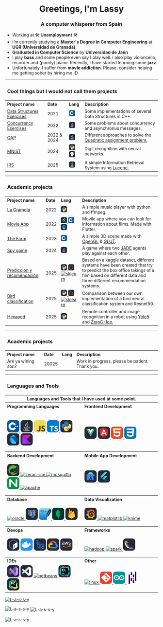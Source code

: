 <h1 align="center">Greetings, I'm Lassy</h1>
<h3 align="center">A computer whisperer from Spain</h3>

<ul>
  <li>Working at 🛠 <b>Unemployment</b> 🛠
  </li>
  <li>I’m currently studying a <b>Master's Degree in Computer Engineering</b> at <b>UGR (Universidad de Granada)</b>
  </li>
  <li><b>Graduated in Computer Science</b> by <b>Universidad de Jaén</b>
  </li>
  <li> I play <b>bass</b> and some people even say I play well. I also play violoncello, recorder and (poorly) piano. Recently, I have started learning some <b>jazz</b>.
  </li>
  <li> Unfortunately, I suffer from <b>movie addiction</b>. Please, consider helping me getting sober by hiring me :D
  </li>
</ul>

<table>
  <tr>
    <th colspan="4"><h3 align="left">Cool things but I would not call them projects</h3></th>
  </tr>
  <tr>
    <th align=left>Project name</th>
    <th align=left>Date</th>
    <th align=left>Lang</th>
    <th align=left>Description</th>
  </tr>
  <tr>
    <td>
      <a href="https://github.com/L-a-s-s-y/EEDD">Data Structures Exercises</a>
    </td>
    <td>2021</td>
    <td><a href="https://www.cprogramming.com/" target="_blank" rel="noreferrer"> <img
            src="https://github.com/tandpfun/skill-icons/raw/main/icons/CPP.svg" alt="c" width="20"
            height="20" /> </a></td>
    <td>Some implementations of several Data Structures in C++.</td>
  </tr>
    <td>
      <a href="https://github.com/L-a-s-s-y/Concurrentes">Concurrency Exercises</a>
    </td>
    <td>2022</td>
    <td><a href="https://www.java.com" target="_blank" rel="noreferrer"> <img
            src="https://github.com/tandpfun/skill-icons/raw/main/icons/Java-Dark.svg" alt="java"
            width="20" height="20" /> </a></td>
    <td>Some problems about concurrency and asynchronus messages.</td>
  </tr>
    </tr>
    <td>
      <a href="https://github.com/L-a-s-s-y/QAP">QAP</a>
    </td>
    <td>2022 & 2024</td>
    <td><a href="https://www.java.com" target="_blank" rel="noreferrer"> <img
            src="https://github.com/tandpfun/skill-icons/raw/main/icons/Java-Dark.svg" alt="java"
            width="20" height="20" /> </a></td>
    <td>Different approaches to solve the <a href="https://en.wikipedia.org/wiki/Quadratic_assignment_problem"> Quadratic assignment problem.</td>
  </tr>
    </tr>
    </tr>
    <td>
      <a href="https://github.com/L-a-s-s-y IC-Practica-Redes-Neuronales">MNIST</a>
    </td>
    <td>2024</td>
    <td><a href="https://www.python.org/" target="_blank" rel="noreferrer"> <img
            src="https://github.com/tandpfun/skill-icons/raw/main/icons/Python-Dark.svg" alt="python"
            width="20" height="20" /> </a> <a href="https://www.tensorflow.org/" target="_blank" rel="noreferrer"> <img
            src="https://github.com/tandpfun/skill-icons/raw/main/icons/TensorFlow-Dark.svg" alt="tensorflow" width="20" height="20" /> </a></td>
    <td>Digit recognition with neural networks.</td>
  </tr>
    </tr>
    </tr>
    <td>
      <a href="https://github.com/L-a-s-s-y/GIW-Practica-3">IRS</a>
    </td>
    <td>2025</td>
    <td><a href="https://www.java.com" target="_blank" rel="noreferrer"> <img
            src="https://github.com/tandpfun/skill-icons/raw/main/icons/Java-Dark.svg" alt="java"
            width="20" height="20" /> </a></td>
    <td>A simple Information Retrieval System using <a href="https://lucene.apache.org/"> Lucene.</td>
  </table>
  
<table>
  <tr>
    <th colspan="4"><h3 align="left">Academic projects</h3></th>
  </tr>
  <tr>
    <th align=left>Project name</th>
    <th align=left>Date</th>
    <th align=left>Lang</th>
    <th align=left>Description</th>
  </tr>
  <tr>
    <td>
      <a href="https://github.com/L-a-s-s-y/La-Gramola">La Gramola</a>
    </td>
    <td>2022</td>
    <td><a href="https://www.python.org/" target="_blank" rel="noreferrer"> <img
            src="https://github.com/tandpfun/skill-icons/raw/main/icons/Python-Dark.svg" alt="python"
            width="20" height="20" /> </a></td>
    <td>A simple music player with python and ffmpeg.</td>
  </tr>
  <tr>
    <td>
      <a href="https://github.com/L-a-s-s-y/A-movie-app">Movie App</a>
    </td>
    <td>2022</td>
    <td><a href="https://flutter.dev/" target="_blank" rel="noreferrer"> <img
            src="https://github.com/tandpfun/skill-icons/raw/main/icons/Flutter-Dark.svg" alt="flutter"
            width="20" height="20" /> </a> <a href="https://www.cprogramming.com/" target="_blank" rel="noreferrer"> <img
            src="https://github.com/tandpfun/skill-icons/raw/main/icons/CPP.svg" alt="bash" width="20" height="20" /> </a><a href="https://dart.dev/" target="_blank" rel="noreferrer"> <img
            src="https://github.com/tandpfun/skill-icons/raw/main/icons/Dart-Dark.svg" alt="dart"
            width="20" height="20" /></td>
    <td>Movile app where you can look for information about films. Made with Flutter.</td>
  </tr>
  <tr>
    <td>
      <a href="https://github.com/L-a-s-s-y/The-Farm">The Farm</a>
    </td>
    <td>2023</td>
    <td><a href="https://www.cprogramming.com/" target="_blank" rel="noreferrer"> <img
            src="https://github.com/tandpfun/skill-icons/raw/main/icons/CPP.svg"
            alt="c++" width="20" height="20" /> </a></td>
    <td>A simple 3D scene made with <a href="https://www.opengl.org/">OpenGL</a> & <a href="https://www.opengl.org/resources/libraries/glut/"> GLUT</a>.</td>
  </tr>
  <tr>
    <td>
      <a href="https://github.com/L-a-s-s-y/Juego-de-los-espias">Spy game</a>
    </td>
    <td>2024</td>
    <td><a href="https://www.java.com" target="_blank" rel="noreferrer"> <img
            src="https://github.com/tandpfun/skill-icons/raw/main/icons/Java-Dark.svg"
            alt="java" width="20" height="20" /> </a></td>
    <td>A game where two <a href="https://jade.tilab.com/"> JADE</a>  agents play against each other. </td>
  </tr>
  <tr>
    <td>
      <a href="https://github.com/L-a-s-s-y/Prediccion-recomendacion">Predicción y recomendación</a>
    </td>
    <td>2025</td>
    <td><a href="https://www.python.org/" target="_blank" rel="noreferrer"> <img
            src="https://github.com/tandpfun/skill-icons/raw/main/icons/Python-Dark.svg"
            alt="python" width="20" height="20" /> </a></a><a href="https://pytorch.org/" target="_blank" rel="noreferrer"> <img
            src="https://github.com/tandpfun/skill-icons/raw/main/icons/PyTorch-Dark.svg"
            alt="pytorch" width="20" height="20" /> </a><a href="https://scikit-learn.org/stable/index.html" target="_blank" rel="noreferrer"> <img
            src="https://github.com/tandpfun/skill-icons/raw/main/icons/ScikitLearn-Dark.svg" alt="sklearn" width="20" height="20" /> </a></td>
    <td> Based on a kaggle dataset, different systems have been created that try to predict the box office takings of a film based on different data and three different recommendation systems.</td>
  </tr>
  <tr>
    <td><a href="https://github.com/L-a-s-s-y/Pajaro-clasificacion">Bird classification</a></td>
    <td>2025</td>
    <td><a href="https://www.python.org/" target="_blank" rel="noreferrer"><img
            src="https://github.com/tandpfun/skill-icons/raw/main/icons/Python-Dark.svg"
            alt="python" width="20" height="20" /> </a></a><a href="https://pytorch.org/" target="_blank" rel="noreferrer"> <img
            src="https://github.com/tandpfun/skill-icons/raw/main/icons/PyTorch-Dark.svg"
            alt="pytorch" width="20" height="20" /> </a><a href="https://scikit-learn.org/stable/index.html" target="_blank" rel="noreferrer"> <img
            src="https://github.com/tandpfun/skill-icons/raw/main/icons/ScikitLearn-Dark.svg" alt="sklearn" width="20" height="20" /> </a></td>
    <td>Comparison between our own implementation of a bird neural classification system and Resnet50.</td>
    </tr>
    <tr>
    <td><a href="https://github.com/L-a-s-s-y/Hexapodo-ZeroC-Ice">Hexapod</a></td>
    <td>2025</td>
    <td><a href="https://www.python.org/" target="_blank" rel="noreferrer"> <img
          src="https://github.com/tandpfun/skill-icons/raw/main/icons/Python-Dark.svg" alt="rust" width="20"
          height="20" /> </a>
    <td>Remote controller and image recognition in a robot using <a href="https://pypi.org/project/yolov5/"> Yolo5</a> and <a href="https://zeroc.com/ice"> ZeroC-Ice.</td>
  </tr>
</table>

<table>
  <tr>
    <th colspan="4"><h3 align="left">Academic projects</h3></th>
  </tr>
  <tr>
    <th align=left>Project name</th>
    <th align=left>Date</th>
    <th align=left>Lang</th>
    <th align=left>Description</th>
  </tr>
  <tr>
    <td>
      Are ya wining son?</a>
    </td>
    <td>20025</td>
    <td></td>
    <td>Work in progress, please be patient. Thank you. </td>
  </tr>
</table>

<table>
  <tr>
    <th colspan="2"><h3 align="left">Languages and Tools</h3></th>
  </tr>
    <tr>
    <th colspan="2">Languages and Tools that I have used at some point.</th>
  </tr>
  <tr>
    <th align=left>Programming Languages<img width="441" height="1">
    </th>
    <th align=left>Frontend Development<img width="441" height="1">
    </th>
  </tr>
  <tr>
    <td align=left>
      <p align="left">
        <a href="https://www.cprogramming.com/" target="_blank" rel="noreferrer"> <img
            src="https://github.com/tandpfun/skill-icons/raw/main/icons/CPP.svg" alt="c++" width="40"
            height="40" /> </a>
        <a href="https://www.java.com" target="_blank" rel="noreferrer"> <img
            src="https://github.com/tandpfun/skill-icons/raw/main/icons/Java-Dark.svg" alt="java"
            width="40" height="40" /> </a>
        <a href="https://developer.mozilla.org/en-US/docs/Web/JavaScript" target="_blank" rel="noreferrer"> <img
            src="https://github.com/tandpfun/skill-icons/raw/main/icons/JavaScript.svg"
            alt="javascript" width="40" height="40" /> </a>
        <a href="https://www.typescriptlang.org/" target="_blank" rel="noreferrer"> <img
            src="https://github.com/tandpfun/skill-icons/raw/main/icons/TypeScript.svg"
            alt="typescript" width="40" height="40" /> </a>
        <a href="https://www.python.org" target="_blank" rel="noreferrer"> <img
            src="https://github.com/tandpfun/skill-icons/raw/main/icons/Python-Dark.svg"
            alt="python" width="40" height="40" /> </a>
        <a href="https://dart.dev/" target="_blank" rel="noreferrer"> <img
            src="https://github.com/tandpfun/skill-icons/raw/main/icons/Dart-Dark.svg" alt="dart"
            width="40" height="40" /> </a>
        <a href="https://kotlinlang.org/" target="_blank" rel="noreferrer"> <img
            src="https://github.com/tandpfun/skill-icons/raw/main/icons/Kotlin-Dark.svg" alt="kotlin"
            width="40" height="40" /> </a>
      </p>
    </td>
    <td align=left>
      <p align="left">
        <a href="https://vuejs.org/" target="_blank" rel="noreferrer"> <img
              src="https://github.com/tandpfun/skill-icons/raw/main/icons/VueJS-Dark.svg"
              alt="VueJS" width="40" height="40" /> </a>
        <a href="https://angular.io" target="_blank" rel="noreferrer"> <img
            src="https://github.com/tandpfun/skill-icons/raw/main/icons/Angular-Dark.svg" alt="angular" width="40" height="40" />
          <a href="https://www.w3.org/html/" target="_blank" rel="noreferrer"> <img
              src="https://github.com/tandpfun/skill-icons/raw/main/icons/HTML.svg"
              alt="html5" width="40" height="40" /> </a>
          <a href="https://www.w3schools.com/css/" target="_blank" rel="noreferrer"> <img
              src="https://github.com/tandpfun/skill-icons/raw/main/icons/CSS.svg"
              alt="css3" width="40" height="40" /> </a>
      </p>
    </td>
  </tr>
  <tr>
    <th align=left>Backend Development</th>
    <th align=left>Mobile App Development</th>
  </tr>
  </tr>
  <tr>
    <td align=left>
      <p align="left">
        <a href="https://spring.io/" target="_blank" rel="noreferrer"> <img
            src="https://github.com/tandpfun/skill-icons/raw/main/icons/Spring-Dark.svg" alt="spring" width="40" height="40" />
        <a href="https://zeroc.com/ice" target="_blank" rel="noreferrer"> <img
            src="https://zeroc.com/images/ice-logo.svg" alt="zeroc-ice" width="40" height="40" />
        </a>
        <a href="https://mosquitto.org/" target="_blank" rel="noreferrer"> <img
            src="https://upload.wikimedia.org/wikipedia/commons/e/e0/Mqtt-hor.svg" alt="mosquitto" width="40" height="40" />
        </a>
        <a href="https://www.nginx.com" target="_blank" rel="noreferrer"> <img
            src="https://github.com/tandpfun/skill-icons/raw/main/icons/Nginx.svg" alt="nginx"
            width="40" height="40" /> </a>
        <a href="https://httpd.apache.org/" target="_blank" rel="noreferrer"> <img
            src="https://upload.wikimedia.org/wikipedia/commons/1/10/Apache_HTTP_server_logo_%282019-present%29.svg" alt="apache"
            width="40" height="40" /> </a>
      </p>
    </td>
    <td align=left>
      <p align="left">
        <a href="https://developer.android.com" target="_blank" rel="noreferrer"> <img
            src="https://github.com/tandpfun/skill-icons/raw/main/icons/AndroidStudio-Dark.svg"
            alt="android" width="40" height="40" /> </a>
        <a href="https://flutter.dev/" target="_blank" rel="noreferrer"> <img
            src="https://github.com/tandpfun/skill-icons/raw/main/icons/Flutter-Dark.svg" alt="ionic" width="40"
            height="40" /> </a>
      </p>
    </td>
  </tr>
  </tr>
  <tr>
    <th align=left>Database</th>
    <th align=left>Data Visualization</th>
  </tr>
  </tr>
  <tr>
    <td align=left>
      <p align="left">
        <a href="https://www.oracle.com/es/database/" target="_blank" rel="noreferrer"> <img
            src="https://upload.wikimedia.org/wikipedia/commons/5/50/Oracle_logo.svg"
            alt="oracle" width="40" height="40" /> </a>
        <a href="https://www.postgresql.org" target="_blank" rel="noreferrer"> <img
            src="https://github.com/tandpfun/skill-icons/raw/main/icons/PostgreSQL-Dark.svg"
            alt="postgresql" width="40" height="40" /> </a>
        <a href="https://www.sqlite.org/" target="_blank" rel="noreferrer"> <img
            src="https://github.com/tandpfun/skill-icons/raw/main/icons/SQLite.svg" alt="sqlite" width="40" height="40" /> </a>
        <a href="https://www.mongodb.com/" target="_blank" rel="noreferrer"> <img
            src="https://github.com/tandpfun/skill-icons/raw/main/icons/MongoDB.svg" alt="mongodb" width="40" height="40" /> </a>
        <a href="https://firebase.google.com/" target="_blank" rel="noreferrer"> <img
            src="https://github.com/tandpfun/skill-icons/raw/main/icons/Firebase-Dark.svg" alt="firebase" width="40" height="40" /> </a>
      </p>
    </td>
    <td align=left>
      <p align="left">
        <a href="https://grafana.com" target="_blank" rel="noreferrer"> <img
            src="https://github.com/tandpfun/skill-icons/raw/main/icons/Grafana-Dark.svg" alt="grafana" width="40" height="40" />
        </a>
        <a href="https://matplotlib.org/" target="_blank" rel="noreferrer"> <img
            src="https://upload.wikimedia.org/wikipedia/commons/8/84/Matplotlib_icon.svg" alt="matplotlib" width="40" height="40" />
        </a>
        <a href="https://www.knime.com/" target="_blank" rel="noreferrer"> <img
            src="https://www.knime.com/images/knime-logo.svg" alt="knime" width="40" height="40" />
        </a>
      </p>
    </td>
  </tr>
  </tr>
  <tr>
    <th align=left>Devops</th>
    <th align=left>Frameworks</th>
  </tr>
  <tr>
    <td align=left>
      <p align="left">
        <a href="https://www.gnu.org/software/bash/" target="_blank" rel="noreferrer"> <img
            src="https://github.com/tandpfun/skill-icons/raw/main/icons/Bash-Dark.svg" alt="bash" width="40" height="40" /> </a>
        <a href="https://www.docker.com/" target="_blank" rel="noreferrer"> <img
            src="https://github.com/tandpfun/skill-icons/raw/main/icons/Docker.svg"
            alt="docker" width="40" height="40" /> </a>
        <a href="https://docs.github.com/en/actions" target="_blank" rel="noreferrer"> <img
            src="https://github.com/tandpfun/skill-icons/raw/main/icons/GithubActions-Dark.svg" alt="github-actions" width="40" height="40" />
        </a>
        <a href="https://cloud.google.com" target="_blank" rel="noreferrer"> <img
            src="https://github.com/tandpfun/skill-icons/raw/main/icons/GCP-Dark.svg" alt="gcp" width="40"
            height="40" /> </a>
        <a href="https://aws.amazon.com/es/" target="_blank" rel="noreferrer"> <img
            src="https://github.com/tandpfun/skill-icons/raw/main/icons/AWS-Dark.svg" alt="aws" width="40"
            height="40" /> </a>
      </p>
    </td>
    <td align=left>
      <p align="left">
        <a href="https://hadoop.apache.org/" target="_blank" rel="noreferrer"> <img
            src="https://upload.wikimedia.org/wikipedia/commons/0/0e/Hadoop_logo.svg"
            alt="hadoop" width="40" height="40" /> </a>
        <a href="https://spark.apache.org/" target="_blank" rel="noreferrer"> <img
            src="https://upload.wikimedia.org/wikipedia/commons/f/f3/Apache_Spark_logo.svg"
            alt="spark" width="40" height="40" /> </a>
        <a href="https://flask.palletsprojects.com/en/stable/" target="_blank" rel="noreferrer"> <img
            src="https://github.com/tandpfun/skill-icons/raw/main/icons/Flask-Dark.svg" alt="flask" width="40" height="40" />
        </a>
      </p>
    </td>
  </tr>
  <tr>
    <th align=left>IDEs</th>
    <th align=left>Other</th>
  </tr>
  <tr>
    <td align=left>
        <a href="https://visualstudio.microsoft.com/" target="_blank" rel="noreferrer"> <img
            src="https://github.com/tandpfun/skill-icons/raw/main/icons/VisualStudio-Dark.svg" alt="visualstudio"
            width="40" height="40" /> </a>
        <a href="https://code.visualstudio.com/" target="_blank" rel="noreferrer"> <img
            src="https://github.com/tandpfun/skill-icons/raw/main/icons/VSCode-Dark.svg" alt="vscode"
            width="40" height="40" /> </a>
        <a href="https://netbeans.apache.org/front/main/index.html" target="_blank" rel="noreferrer"> <img
            src="https://upload.wikimedia.org/wikipedia/commons/9/98/Apache_NetBeans_Logo.svg" alt="netbeans"
            width="40" height="40" /> </a>
        <a href="https://www.jetbrains.com/clion/" target="_blank" rel="noreferrer"> <img
            src="https://github.com/tandpfun/skill-icons/raw/main/icons/CLion-Dark.svg" alt="clion"
            width="40" height="40" /> </a>
        <a href="https://www.jetbrains.com/es-es/pycharm/" target="_blank" rel="noreferrer"> <img
            src="https://github.com/tandpfun/skill-icons/raw/main/icons/PyCharm-Dark.svg" alt="pycharm"
            width="40" height="40" /> </a>
    </td>
    <td align=left>
      <p align="left">
        <a href="https://www.wolfram.com/mathematica/" target="_blank" rel="noreferrer"> <img
            src="https://upload.wikimedia.org/wikipedia/commons/2/20/Mathematica_Logo.svg" alt="linux"
            width="40" height="40" /> </a>
        </a> <a href="https://git-scm.com/" target="_blank" rel="noreferrer"> <img
            src="https://github.com/tandpfun/skill-icons/raw/main/icons/Git.svg" alt="git" width="40" height="40" /> </a>
        <a href="https://www.arduino.cc/" target="_blank" rel="noreferrer"> <img
            src="https://github.com/tandpfun/skill-icons/raw/main/icons/Arduino.svg" alt="arduino" width="40" height="40" /> </a>
        <a href="https://pandas.pydata.org/" target="_blank" rel="noreferrer"> <img
          src="https://raw.githubusercontent.com/devicons/devicon/2ae2a900d2f041da66e950e4d48052658d850630/icons/pandas/pandas-original.svg"
          alt="pandas" width="40" height="40" /> </a>
      </p>
    </td>
  </tr>
</table>

<p align="left"> <a href="https://github.com/ryo-ma/github-profile-trophy">
    <img src="https://github-profile-trophy.vercel.app/?username=L-a-s-s-y&margin-w=15&column=6&title=-Issues,-Reviews,-PullRequest"
      alt="L-a-s-s-y" />
  </a> </p>

<p>
  <img align="left"
    src="https://github-readme-stats-one-bice.vercel.app/api/top-langs/?username=L-a-s-s-y&langs_count=10&layout=compact&role=OWNER,ORGANIZATION_MEMBER,COLLABORATOR"
    alt="L-a-s-s-y" />
</p>

<p>&nbsp;<img align="center"
    src="https://github-readme-stats.vercel.app/api?username=L-a-s-s-y&show_icons=true&locale=en"
    alt="L-a-s-s-y" />
</p>

<p>
  <img align="center" src="https://github-readme-streak-stats.herokuapp.com/?user=L-a-s-s-y&show_icons=true&locale=en" alt="L-a-s-s-y" />
</p>
